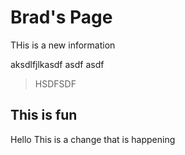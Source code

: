 # Brad's Page

THis is a new information

aksdlfjlkasdf
asdf
asdf

> HSDFSDF

## This is fun
Hello
This is a change that is happening
